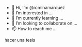 - 👋 Hi, I’m @rominamarquez
- 👀 I’m interested in ...
- 🌱 I’m currently learning ...
- 💞️ I’m looking to collaborate on ...
- 📫 How to reach me ...

<!---
rominamarquez/rominamarquez is a ✨ special ✨ repository because its `README.md` (this file) appears on your GitHub profile.
You can click the Preview link to take a look at your changes.
---> hacer una tesis 

